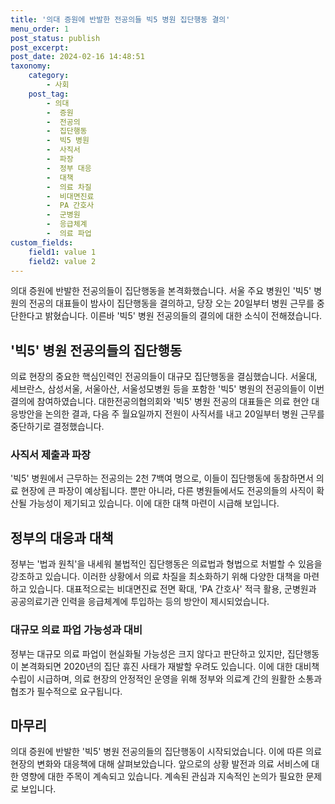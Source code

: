 ```yaml
---
title: '의대 증원에 반발한 전공의들 빅5 병원 집단행동 결의'
menu_order: 1
post_status: publish
post_excerpt: 
post_date: 2024-02-16 14:48:51
taxonomy:
    category:
        - 사회
    post_tag:
        - 의대
        -  증원
        -  전공의
        -  집단행동
        -  빅5 병원
        -  사직서
        -  파장
        -  정부 대응
        -  대책
        -  의료 차질
        -  비대면진료
        -  PA 간호사
        -  군병원
        -  응급체계
        -  의료 파업
custom_fields:
    field1: value 1
    field2: value 2
---
```


의대 증원에 반발한 전공의들이 집단행동을 본격화했습니다. 서울 주요 병원인 '빅5' 병원의 전공의 대표들이 밤사이 집단행동을 결의하고, 당장 오는 20일부터 병원 근무를 중단한다고 밝혔습니다. 이른바 '빅5' 병원 전공의들의 결의에 대한 소식이 전해졌습니다.
## '빅5' 병원 전공의들의 집단행동
의료 현장의 중요한 핵심인력인 전공의들이 대규모 집단행동을 결심했습니다. 서울대, 세브란스, 삼성서울, 서울아산, 서울성모병원 등을 포함한 '빅5' 병원의 전공의들이 이번 결의에 참여하였습니다. 대한전공의협의회와 '빅5' 병원 전공의 대표들은 의료 현안 대응방안을 논의한 결과, 다음 주 월요일까지 전원이 사직서를 내고 20일부터 병원 근무를 중단하기로 결정했습니다.
### 사직서 제출과 파장
'빅5' 병원에서 근무하는 전공의는 2천 7백여 명으로, 이들이 집단행동에 동참하면서 의료 현장에 큰 파장이 예상됩니다. 뿐만 아니라, 다른 병원들에서도 전공의들의 사직이 확산될 가능성이 제기되고 있습니다. 이에 대한 대책 마련이 시급해 보입니다.
## 정부의 대응과 대책
정부는 '법과 원칙'을 내세워 불법적인 집단행동은 의료법과 형법으로 처벌할 수 있음을 강조하고 있습니다. 이러한 상황에서 의료 차질을 최소화하기 위해 다양한 대책을 마련하고 있습니다. 대표적으로는 비대면진료 전면 확대, 'PA 간호사' 적극 활용, 군병원과 공공의료기관 인력을 응급체계에 투입하는 등의 방안이 제시되었습니다.
### 대규모 의료 파업 가능성과 대비
정부는 대규모 의료 파업이 현실화될 가능성은 크지 않다고 판단하고 있지만, 집단행동이 본격화되면 2020년의 집단 휴진 사태가 재발할 우려도 있습니다. 이에 대한 대비책 수립이 시급하며, 의료 현장의 안정적인 운영을 위해 정부와 의료계 간의 원활한 소통과 협조가 필수적으로 요구됩니다.
## 마무리
의대 증원에 반발한 '빅5' 병원 전공의들의 집단행동이 시작되었습니다. 이에 따른 의료 현장의 변화와 대응책에 대해 살펴보았습니다. 앞으로의 상황 발전과 의료 서비스에 대한 영향에 대한 주목이 계속되고 있습니다. 계속된 관심과 지속적인 논의가 필요한 문제로 보입니다.
